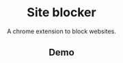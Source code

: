 <h1 align="Center">Site blocker</h1>
<p align="center">A chrome extension to block websites.</p>
<h2 align="center"> Demo </h2>
<img url="https://github.com/MarioCSan/SiteBlocker/assets/40211718/f333503f-c1fd-468a-9e12-b8d9299bf7e4" align=center/>
